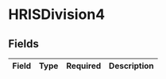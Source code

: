# HRISDivision4


## Fields

| Field       | Type        | Required    | Description |
| ----------- | ----------- | ----------- | ----------- |